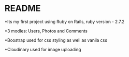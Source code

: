 # README

*Its my first project using Ruby on Rails, ruby version - 2.7.2

*3 modles: Users, Photos and Comments

*Boostrap used for css styling as well as vanila css

*Cloudinary used for image uploading
